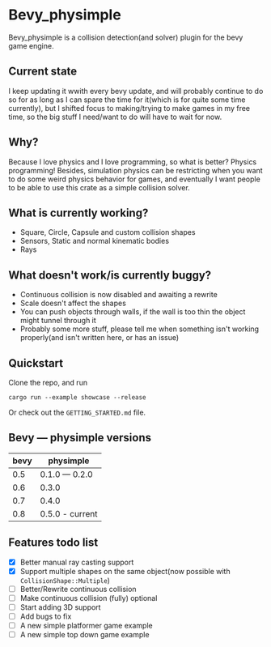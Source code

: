 # Bevy_physimple

Bevy_physimple is a collision detection(and solver) plugin for the bevy game engine.

## Current state

I keep updating it wwith every bevy update, and  will probably continue to
do so for as long as I can spare the time for it(which is for quite some time currently),
but I shifted focus to making/trying to make games in my free time,
so the big stuff I need/want to do will have to wait for now.

## Why?

Because I love physics and I love programming, so what is better? Physics programming!
Besides, simulation physics can be restricting when you want to do some weird physics behavior for games,
and eventually I want people to be able to use this crate as a simple collision solver.

## What is currently working?

- Square, Circle, Capsule and custom collision shapes
- Sensors, Static and normal kinematic bodies
- Rays

## What doesn't work/is currently buggy?

- Continuous collision is now disabled and awaiting a rewrite
- Scale doesn't affect the shapes
- You can push objects through walls, if the wall is too thin the object might tunnel through it
- Probably some more stuff, please tell me when something isn't working properly(and isn't written here, or has an issue)

## Quickstart

Clone the repo, and run

    cargo run --example showcase --release

Or check out the `GETTING_STARTED.md` file.

## Bevy — physimple versions

| bevy | physimple       |
|------|-----------------|
| 0.5  | 0.1.0 — 0.2.0   |
| 0.6  | 0.3.0           |
| 0.7  | 0.4.0           |
| 0.8  | 0.5.0 - current |

## Features todo list

- [x] Better manual ray casting support
- [x] Support multiple shapes on the same object(now possible with `CollisionShape::Multiple`)
- [ ] Better/Rewrite continuous collision
- [ ] Make continuous collision (fully) optional
- [ ] Start adding 3D support
- [ ] Add bugs to fix
- [ ] A new simple platformer game example
- [ ] A new simple top down game example
